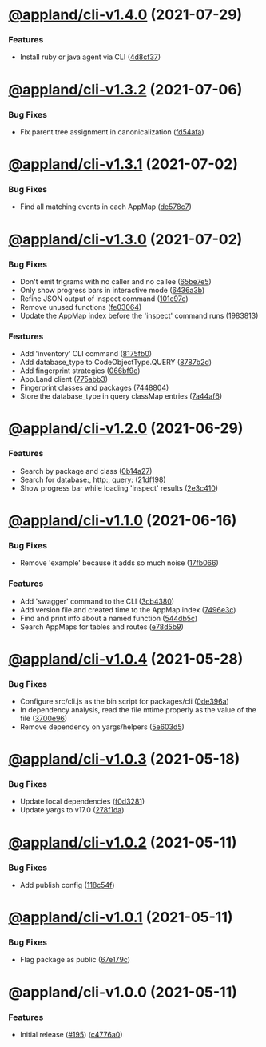 # [@appland/cli-v1.4.0](https://github.com/applandinc/appmap-js/compare/@appland/cli-v1.3.2...@appland/cli-v1.4.0) (2021-07-29)


### Features

* Install ruby or java agent via CLI ([4d8cf37](https://github.com/applandinc/appmap-js/commit/4d8cf37a06eef6aa5aa7bf82fa4d15d52be25166))

# [@appland/cli-v1.3.2](https://github.com/applandinc/appmap-js/compare/@appland/cli-v1.3.1...@appland/cli-v1.3.2) (2021-07-06)


### Bug Fixes

* Fix parent tree assignment in canonicalization ([fd54afa](https://github.com/applandinc/appmap-js/commit/fd54afa722166ce1ac022cbd649827ac2fa84b53))

# [@appland/cli-v1.3.1](https://github.com/applandinc/appmap-js/compare/@appland/cli-v1.3.0...@appland/cli-v1.3.1) (2021-07-02)


### Bug Fixes

* Find all matching events in each AppMap ([de578c7](https://github.com/applandinc/appmap-js/commit/de578c73864e10c6b815ac460fb94b8a0b4eab92))

# [@appland/cli-v1.3.0](https://github.com/applandinc/appmap-js/compare/@appland/cli-v1.2.0...@appland/cli-v1.3.0) (2021-07-02)


### Bug Fixes

* Don't emit trigrams with no caller and no callee ([65be7e5](https://github.com/applandinc/appmap-js/commit/65be7e5c03c3cd8a233c77bbb85c5ca54a563e07))
* Only show progress bars in interactive mode ([6436a3b](https://github.com/applandinc/appmap-js/commit/6436a3b7bff79eafcfef554eb27dd581113bd9a0))
* Refine JSON output of inspect command ([101e97e](https://github.com/applandinc/appmap-js/commit/101e97e3014ac41eda49b96b2f5a4a080bbf7f07))
* Remove unused functions ([fe03064](https://github.com/applandinc/appmap-js/commit/fe030646ed6e85ecf3afc7a5f36948988e37e39e))
* Update the AppMap index before the 'inspect' command runs ([1983813](https://github.com/applandinc/appmap-js/commit/19838133180ece16879af622bf3ccb576fc6de27))


### Features

* Add 'inventory' CLI command ([8175fb0](https://github.com/applandinc/appmap-js/commit/8175fb0727b40fdfc35720ead7362ae46ea2d877))
* Add database_type to CodeObjectType.QUERY ([8787b2d](https://github.com/applandinc/appmap-js/commit/8787b2de0e05bce6753c90b3b6f08115c94e8cc7))
* Add fingerprint strategies ([066bf9e](https://github.com/applandinc/appmap-js/commit/066bf9e1d2cf4767ca105d6f794daf8f82acaed5))
* App.Land client ([775abb3](https://github.com/applandinc/appmap-js/commit/775abb3ad598031d9b95f20e7b12f88bd8d8da3b))
* Fingerprint classes and packages ([7448804](https://github.com/applandinc/appmap-js/commit/74488040e804a6f57a19878980fa3ace25d6feb4))
* Store the database_type in query classMap entries ([7a44af6](https://github.com/applandinc/appmap-js/commit/7a44af6504dc78574b3ba9eb5d1edb60d3124a44))

# [@appland/cli-v1.2.0](https://github.com/applandinc/appmap-js/compare/@appland/cli-v1.1.0...@appland/cli-v1.2.0) (2021-06-29)


### Features

* Search by package and class ([0b14a27](https://github.com/applandinc/appmap-js/commit/0b14a2727f9aadbb43b69ac14d53258f45b20cf5))
* Search for database:, http:, query: ([21df198](https://github.com/applandinc/appmap-js/commit/21df1983e47f3e77c2476dcf75fa8b8ee4ca5465))
* Show progress bar while loading 'inspect' results ([2e3c410](https://github.com/applandinc/appmap-js/commit/2e3c410ea5d60b69b6f0ea5ef035f30f289088b8))

# [@appland/cli-v1.1.0](https://github.com/applandinc/appmap-js/compare/@appland/cli-v1.0.4...@appland/cli-v1.1.0) (2021-06-16)


### Bug Fixes

* Remove 'example' because it adds so much noise ([17fb066](https://github.com/applandinc/appmap-js/commit/17fb066ba0e260911d4b204f6f6b4b310a13b7e1))


### Features

* Add 'swagger' command to the CLI ([3cb4380](https://github.com/applandinc/appmap-js/commit/3cb43808918dad92766b863326f0ff500cc235b2))
* Add version file and created time to the AppMap index ([7496e3c](https://github.com/applandinc/appmap-js/commit/7496e3ceaf1dee3f96028d64246d7ea34b314386))
* Find and print info about a named function ([544db5c](https://github.com/applandinc/appmap-js/commit/544db5ca402d9e3399326f28da7d3a43a606f5c4))
* Search AppMaps for tables and routes ([e78d5b9](https://github.com/applandinc/appmap-js/commit/e78d5b91686818001a28ac6aee93ff388ec754e8))

# [@appland/cli-v1.0.4](https://github.com/applandinc/appmap-js/compare/@appland/cli-v1.0.3...@appland/cli-v1.0.4) (2021-05-28)


### Bug Fixes

* Configure src/cli.js as the bin script for packages/cli ([0de396a](https://github.com/applandinc/appmap-js/commit/0de396a030c9451ee0f930a0f4a81281305ee312))
* In dependency analysis, read the file mtime properly as the value of the file ([3700e96](https://github.com/applandinc/appmap-js/commit/3700e96caa322969d25332a613d6a6645d7d5ca5))
* Remove dependency on yargs/helpers ([5e603d5](https://github.com/applandinc/appmap-js/commit/5e603d5b2c9e606ec82ae23ba2171f0327a7b658))

# [@appland/cli-v1.0.3](https://github.com/applandinc/appmap-js/compare/@appland/cli-v1.0.2...@appland/cli-v1.0.3) (2021-05-18)


### Bug Fixes

* Update local dependencies ([f0d3281](https://github.com/applandinc/appmap-js/commit/f0d328161499999ee98fbb3aec2d438b3095bd0f))
* Update yargs to v17.0 ([278f1da](https://github.com/applandinc/appmap-js/commit/278f1daab7bb6fc8371ac80bf210a1a6fce76f79))

# [@appland/cli-v1.0.2](https://github.com/applandinc/appmap-js/compare/@appland/cli-v1.0.1...@appland/cli-v1.0.2) (2021-05-11)


### Bug Fixes

* Add publish config ([118c54f](https://github.com/applandinc/appmap-js/commit/118c54f3db08f19de39bca7d67abd36a0071a20e))

# [@appland/cli-v1.0.1](https://github.com/applandinc/appmap-js/compare/@appland/cli-v1.0.0...@appland/cli-v1.0.1) (2021-05-11)


### Bug Fixes

* Flag package as public ([67e179c](https://github.com/applandinc/appmap-js/commit/67e179cd72ba247903764de25d8c86e0dd07bf9b))

# @appland/cli-v1.0.0 (2021-05-11)


### Features

* Initial release ([#195](https://github.com/applandinc/appmap-js/issues/195)) ([c4776a0](https://github.com/applandinc/appmap-js/commit/c4776a0514c333746846b8ffca88465f8c2739ee))
